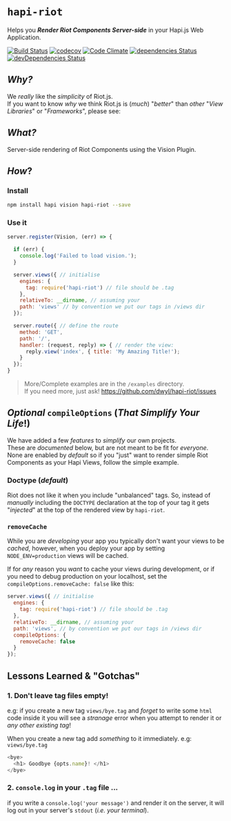 # `hapi-riot`

Helps you ***Render Riot Components Server-side*** in your Hapi.js Web Application.

[![Build Status](https://travis-ci.org/dwyl/hapi-riot.svg?branch=master)](https://travis-ci.org/dwyl/hapi-riot)
[![codecov](https://codecov.io/gh/dwyl/hapi-riot/branch/master/graph/badge.svg)](https://codecov.io/gh/dwyl/hapi-riot)
[![Code Climate](https://codeclimate.com/github/dwyl/hapi-riot/badges/gpa.svg)](https://codeclimate.com/github/dwyl/hapi-riot)
[![dependencies Status](https://david-dm.org/dwyl/hapi-riot/status.svg)](https://david-dm.org/dwyl/hapi-riot)
[![devDependencies Status](https://david-dm.org/dwyl/hapi-riot/dev-status.svg)](https://david-dm.org/dwyl/hapi-riot?type=dev)

## _Why?_

We _really_ like the _simplicity_ of Riot.js.  
If you want to know _why_ we think Riot.js is (_much_) "_better_"
than _other_ "_View Libraries_" or "_Frameworks_",
please see:


## _What?_

Server-side rendering of Riot Components using the Vision Plugin.

## _How_?

### Install

```sh
npm install hapi vision hapi-riot --save
```

### Use it

```js
server.register(Vision, (err) => {

  if (err) {
    console.log('Failed to load vision.');
  }

  server.views({ // initialise
    engines: {
      tag: require('hapi-riot') // file should be .tag
    },
    relativeTo: __dirname, // assuming your
    path: 'views' // by convention we put our tags in /views dir
  });

  server.route({ // define the route
    method: 'GET',
    path: '/',
    handler: (request, reply) => { // render the view:
      reply.view('index', { title: 'My Amazing Title!');
    }
  });
}
```

> More/Complete examples are in the `/examples` directory.  
> If you need more, just ask! https://github.com/dwyl/hapi-riot/issues


## _Optional_ `compileOptions` (_That Simplify Your Life_!)

We have added a few _features_ to _simplify_ our own projects.  
These are _documented_ below, but are not meant to be fit for _everyone_.
None are enabled by _default_ so if you "just" want to render simple
Riot Components as your Hapi Views, follow the simple example.

### Doctype (_default_)

Riot does not like it when you include "unbalanced" tags.
So, instead of *manually* including the `DOCTYPE` declaration at the top
of your tag it gets "_injected_" at the top of the rendered view
by `hapi-riot`.


### `removeCache`

While you are _developing_ your app you typically don't want
your views to be _cached_, however, when you deploy your app
by setting `NODE_ENV=production` views will be cached.

If for _any_ reason you _want_ to cache your views during development,
or if you need to debug production on your localhost,
set the `compileOptions.removeCache: false` like this:

```js
server.views({ // initialise
  engines: {
    tag: require('hapi-riot') // file should be .tag
  },
  relativeTo: __dirname, // assuming your
  path: 'views', // by convention we put our tags in /views dir
  compileOptions: {
    removeCache: false
  }
});
```

## Lessons Learned & "Gotchas"

### 1. Don't leave tag files empty!

e.g: if you create a new tag `views/bye.tag` and _forget_ to
write some `html` code inside it you will see a _stranage_ error
when you attempt to render it or _any other existing tag_!

When you create a new tag add _something_ to it immediately. e.g: `views/bye.tag`
```js
<bye>
  <h1> Goodbye {opts.name}! </h1>
</bye>
```

### 2. `console.log` in your `.tag` file ...

if you write a `console.log('your message')` and render it on the server,
it will log out in your server's `stdout` (_i.e. your terminal_).
